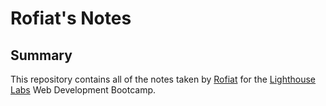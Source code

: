 # Rofiat's Notes
## Summary
This repository contains all of the notes taken by [Rofiat](https://github.com/Rofiat369) for the [Lighthouse Labs](https://www.lighthouselabs.ca/en/toronto?gclid=CjwKCAiAnO2MBhApEiwA8q0HYfmFa90eUO7Ojxhyrfys2gcpEb71nzr6qKQR60VheL17elQxaTDcDxoCf-MQAvD_BwE) Web Development Bootcamp.